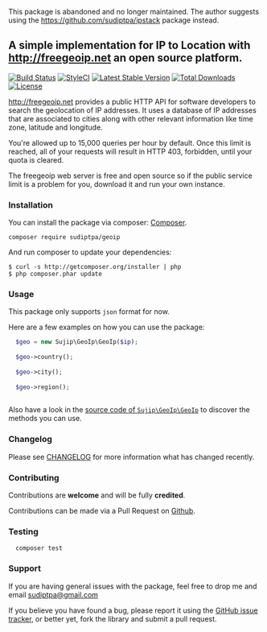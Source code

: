 This package is abandoned and no longer maintained. The author suggests using the https://github.com/sudiptpa/ipstack package instead.

## A simple implementation for IP to Location with http://freegeoip.net an open source platform.

[![Build Status](https://travis-ci.org/sudiptpa/geoip.svg?branch=master)](https://travis-ci.org/sudiptpa/geoip)
[![StyleCI](https://styleci.io/repos/115319108/shield?branch=master)](https://styleci.io/repos/115319108)
[![Latest Stable Version](https://poser.pugx.org/sudiptpa/geoip/v/stable)](https://packagist.org/packages/sudiptpa/geoip)
[![Total Downloads](https://poser.pugx.org/sudiptpa/geoip/downloads)](https://packagist.org/packages/sudiptpa/geoip)
[![License](https://poser.pugx.org/sudiptpa/geoip/license)](https://packagist.org/packages/sudiptpa/geoip)

http://freegeoip.net provides a public HTTP API for software developers to search the geolocation of IP addresses. It uses a database of IP addresses that are associated to cities along with other relevant information like time zone, latitude and longitude.

You're allowed up to 15,000 queries per hour by default. Once this limit is reached, all of your requests will result in HTTP 403, forbidden, until your quota is cleared.

The freegeoip web server is free and open source so if the public service limit is a problem for you, download it and run your own instance.

### Installation

You can install the package via composer: [Composer](http://getcomposer.org/).

```
composer require sudiptpa/geoip
```

And run composer to update your dependencies:

    $ curl -s http://getcomposer.org/installer | php
    $ php composer.phar update

### Usage

This package only supports `json` format for now.

Here are a few examples on how you can use the package:

```php
  $geo = new Sujip\GeoIp\GeoIp($ip);
  
  $geo->country();
  
  $geo->city();
  
  $geo->region();
  
```
Also have a look in the [source code of `Sujip\GeoIp\GeoIp`](https://github.com/sudiptpa/geoip/blob/master/src/GeoIp.php) to discover the methods you can use.

### Changelog

Please see [CHANGELOG](https://github.com/sudiptpa/geoip/blob/master/CHANGELOG.md) for more information what has changed recently.

### Contributing

Contributions are **welcome** and will be fully **credited**.

Contributions can be made via a Pull Request on [Github](https://github.com/sudiptpa/geoip).



### Testing

```
  composer test
 ```

### Support

If you are having general issues with the package, feel free to drop me and email [sudiptpa@gmail.com](mailto:sudiptpa@gmail.com)

If you believe you have found a bug, please report it using the [GitHub issue tracker](https://github.com/sudiptpa/geoip/issues),
or better yet, fork the library and submit a pull request.
